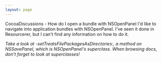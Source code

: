 ```yaml
---
layout: page
---
```


CocoaDiscussions  - How do I open a bundle with NSOpenPanel
I'd like to navigate into application bundles with NSOpenPanel. I've seen it done in Resourcerer, but I can't find any information on how to do it.

*Take a look at -setTreatsFilePackagesAsDirectories:, a method on NSSavePanel, which is NSOpenPanel's superclass. When browsing docs, don't forget to look at superclasses!*
